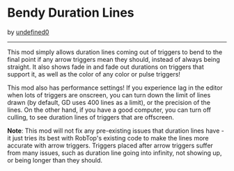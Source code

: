 # Bendy Duration Lines
by [undefined0](user:13351341)

---

This mod simply allows duration lines coming out of triggers to bend to the final point if any arrow triggers mean they should, instead of always being straight. It also shows fade in and fade out durations on triggers that support it, as well as the color of any color or pulse triggers!

This mod also has performance settings! If you experience lag in the editor when lots of triggers are onscreen, you can turn down the limit of lines drawn (by default, GD uses 400 lines as a limit), or the precision of the lines. On the other hand, if you have a good computer, you can turn off culling, to see duration lines of triggers that are offscreen.

**Note**: This mod will <cr>not</c> fix any pre-existing issues that duration lines have - it just tries its best with RobTop's existing code to make the lines more accurate with arrow triggers. Triggers placed after arrow triggers suffer from many issues, such as duration line going into infinity, not showing up, or being longer than they should.
